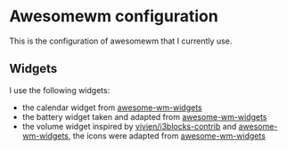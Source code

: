 # Awesomewm configuration

This is the configuration of awesomewm that I currently use.

## Widgets
I use the following widgets:
- the calendar widget from [awesome-wm-widgets](https://github.com/streetturtle/awesome-wm-widgets/tree/master/)
- the battery widget taken and adapted from [awesome-wm-widgets](https://github.com/streetturtle/awesome-wm-widgets/tree/master/)
- the volume widget inspired by [vivien/i3blocks-contrib](https://github.com/vivien/i3blocks-contrib/tree/master/volume-pipewire) and [awesome-wm-widgets](https://github.com/streetturtle/awesome-wm-widgets/tree/master/), the icons were adapted from [awesome-wm-widgets](https://github.com/streetturtle/awesome-wm-widgets/tree/master/)
